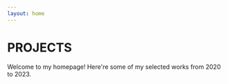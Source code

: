 ```yaml
---
layout: home
---
```

# PROJECTS

Welcome to my homepage! Here're some of my selected works from 2020 to 2023. 

